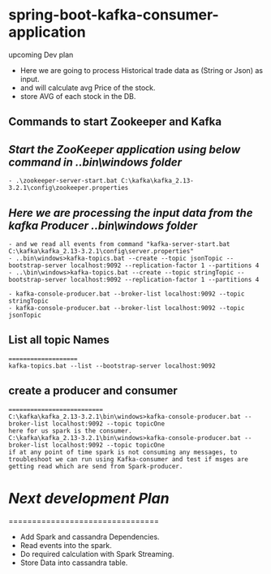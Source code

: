 # spring-boot-kafka-consumer-application

upcoming Dev plan

- Here we are going to process Historical trade data as (String or Json) as input.
- and will calculate avg Price of the stock.
- store AVG of each stock in the DB.




## Commands to start Zookeeper and Kafka

## _Start the ZooKeeper application using below command in ..bin\windows folder_
	- .\zookeeper-server-start.bat C:\kafka\kafka_2.13-3.2.1\config\zookeeper.properties
	
## _Here we are processing the input data from the kafka Producer  ..bin\windows folder_
	- and we read all events from command "kafka-server-start.bat C:\kafka\kafka_2.13-3.2.1\config\server.properties"
	- ..bin\windows>kafka-topics.bat --create --topic jsonTopic --bootstrap-server localhost:9092 --replication-factor 1 --partitions 4
	- ..\bin\windows>kafka-topics.bat --create --topic stringTopic --bootstrap-server localhost:9092 --replication-factor 1 --partitions 4

	- kafka-console-producer.bat --broker-list localhost:9092 --topic stringTopic
	- kafka-console-producer.bat --broker-list localhost:9092 --topic jsonTopic

## List all topic Names
	===================
	kafka-topics.bat --list --bootstrap-server localhost:9092

## create a producer and consumer
	==========================
	C:\kafka\kafka_2.13-3.2.1\bin\windows>kafka-console-producer.bat --broker-list localhost:9092 --topic topicOne
	here for us spark is the consumer.
	C:\kafka\kafka_2.13-3.2.1\bin\windows>kafka-console-producer.bat --broker-list localhost:9092 --topic topicOne
	if at any point of time spark is not consuming any messages, to troubleshoot we can run using Kafka-consumer and test if msges are getting read which are send from Spark-producer.

# _Next development Plan_
================================
- Add Spark and cassandra Dependencies.
- Read events into the spark.
- Do required calculation with Spark Streaming.
- Store Data into cassandra table.
